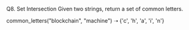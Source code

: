 Q8. Set Intersection
Given two strings, return a set of common letters.

common_letters("blockchain", "machine") ➝ {'c', 'h', 'a', 'i', 'n'}